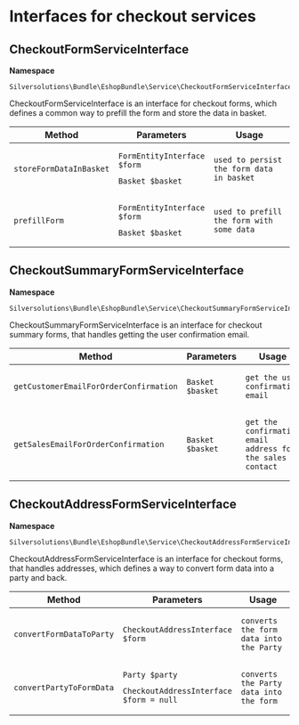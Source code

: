 #  Interfaces for checkout services 

## CheckoutFormServiceInterface

**Namespace**

``` 
Silversolutions\Bundle\EshopBundle\Service\CheckoutFormServiceInterface 
```

CheckoutFormServiceInterface is an interface for checkout forms, which defines a common way to prefill the form and store the data in basket.

<table>
<colgroup>
<col style="width: 33%" />
<col style="width: 33%" />
<col style="width: 33%" />
</colgroup>
<thead>
<tr class="header">
<th>Method</th>
<th>Parameters</th>
<th>Usage</th>
</tr>
</thead>
<tbody>
<tr>
<td><pre><code>storeFormDataInBasket</code></pre></td>
<td><pre><code>FormEntityInterface $form</code></pre>
<pre><code>Basket $basket</code></pre></td>
<td><pre><code>used to persist the form data in basket</code></pre></td>
</tr>
<tr>
<td><pre><code>prefillForm</code></pre></td>
<td><pre><code>FormEntityInterface $form</code></pre>
<pre><code>Basket $basket</code></pre></td>
<td><pre><code>used to prefill the form with some data</code></pre></td>
</tr>
</tbody>
</table>

## CheckoutSummaryFormServiceInterface

**Namespace**

``` 
Silversolutions\Bundle\EshopBundle\Service\CheckoutSummaryFormServiceInterface
```

CheckoutSummaryFormServiceInterface is an interface for checkout summary forms, that handles getting the user confirmation email.

<table>
<colgroup>
<col style="width: 33%" />
<col style="width: 33%" />
<col style="width: 33%" />
</colgroup>
<thead>
<tr class="header">
<th>Method</th>
<th>Parameters</th>
<th>Usage</th>
</tr>
</thead>
<tbody>
<tr>
<td><pre><code>getCustomerEmailForOrderConfirmation</code></pre></td>
<td><pre><code>Basket $basket</code></pre></td>
<td><pre><code>get the user confirmation email</code></pre></td>
</tr>
<tr>
<td><pre><code>getSalesEmailForOrderConfirmation</code></pre></td>
<td><pre><code>Basket $basket</code></pre></td>
<td><pre><code>get the confirmation email address for the sales contact</code></pre></td>
</tr>
</tbody>
</table>

## CheckoutAddressFormServiceInterface

**Namespace**

``` 
Silversolutions\Bundle\EshopBundle\Service\CheckoutAddressFormServiceInterface 
```

CheckoutAddressFormServiceInterface is an interface for checkout forms, that handles addresses, which defines a way to convert form data into a party and back.

<table>
<colgroup>
<col style="width: 33%" />
<col style="width: 33%" />
<col style="width: 33%" />
</colgroup>
<thead>
<tr class="header">
<th>Method</th>
<th>Parameters</th>
<th>Usage</th>
</tr>
</thead>
<tbody>
<tr>
<td><pre><code>convertFormDataToParty</code></pre></td>
<td><pre><code>CheckoutAddressInterface $form</code></pre></td>
<td><pre><code>converts the form data into the Party</code></pre></td>
</tr>
<tr>
<td><pre><code>convertPartyToFormData</code></pre></td>
<td><pre><code>Party $party</code></pre>
<pre><code>CheckoutAddressInterface $form = null</code></pre></td>
<td><pre><code>converts the Party data into the form</code></pre></td>
</tr>
</tbody>
</table>
